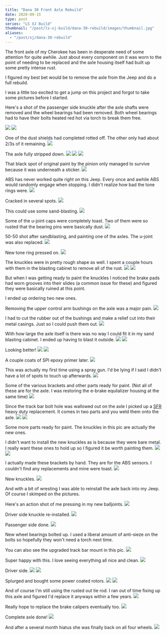 ```yaml
---
title: "Dana 30 Front Axle Rebuild"
date: 2020-09-15
type: post
series: "LS XJ Build"
thumbnail: "/post/ls-xj-build/dana-30-rebuild/images/thumbnail.jpg"
aliases:
  - "/post/xj/dana-30-rebuild"
---
```


The front axle of my Cherokee has been in desperate need of some attention for quite awhile. Just about every component on it was worn to the point of needing to be replaced and the axle housing itself had built up some pretty intense rust.

I figured my best bet would be to remove the axle from the Jeep and do a full rebuild.

I was a little too excited to get a jump on this project and forgot to take some pictures before I started.

Here's a shot of the passenger side knuckle after the axle shafts were removed and the wheel bearings had been removed. Both wheel bearings had to have their bolts heated red hot via torch to break them free.

![](images/1.jpg)
![](images/2.jpg)

One of the dust shields had completed rotted off. The other only had about 2/3s of it remaining.
![](images/3.jpg)

The axle fully stripped down.
![](images/4.jpg)
![](images/5.jpg)
![](images/6.jpg)

That black spot of original paint by the pinion only managed to survive because it was underneath a sticker.
![](images/7.jpg)

ABS has never worked quite right on this Jeep. Every once and awhile ABS would randomly engage when stopping. I didn't realize how bad the tone rings were.
![](images/8.jpg)

Cracked in several spots.
![](images/10.jpg)

This could use some sand-blasting.
![](images/9.jpg)

Some of the u-joint caps were completely toast. Two of them were so rusted that the bearing pins were basically dust.
![](images/11.jpg)

50-50 shot after sandblasting, and painting one of the axles. The u-joint was also replaced.
![](images/12.jpg)

New tone ring pressed on.
![](images/13.jpg)

The knuckles were in pretty rough shape as well. I spent a couple hours with them in the blasting cabinet to remove all of the rust.
![](images/14.jpg)
![](images/15.jpg)

But when I was getting ready to paint the knuckles I noticed the brake pads had worn grooves into their slides (a common issue for these) and figured they were basically ruined at this point.

I ended up ordering two new ones.

Removing the upper control arm bushings on the axle was a major pain.
![](images/16.jpg)

I had to cut the rubber out of the bushings and make a relief cut into their metal casings. Just so I could push them out.
![](images/17.jpg)

With how large the axle itself is there was no way I could fit it in my sand blasting cabinet. I ended up having to blast it outside.
![](images/18.jpg)
![](images/19.jpg)

Looking better!
![](images/20.jpg)
![](images/21.jpg)

A couple coats of SPI epoxy primer later.
![](images/22.jpg)

This was actually my first time using a spray gun. I'd be lying if I said I didn't have a lot of spots to touch up afterwards.
![](images/23.jpg)

Some of the various brackets and other parts ready for paint. (Not all of these are for the axle. I was restoring the e-brake equilalizer housing at the same time)
![](images/24.jpg)

Since the track bar bolt hole was wallowed out on the axle I picked up a [SFR](https://www.stinkyfab.com/products/heavy-duty-stock-replacement-track-bar-bracket-xj-tj-zj) heavy duty replacement. It comes in two parts and you weld them onto the axle.
![](images/25.jpg)
![](images/26.jpg)

Some more parts ready for paint. The knuckles in this pic are actually the new ones.

I didn't want to install the new knuckles as is because they were bare metal. I really want these ones to hold up so I figured it be worth painting them.
![](images/27.jpg)
![](images/28.jpg)

I actually made these brackets by hand. They are for the ABS sensors. I couldn't find any replacements and mine were toast.
![](images/29.jpg)

New knuckles.
![](images/30.jpg)

And with a bit of wresting I was able to reinstall the axle back into my Jeep. Of course I skimped on the pictures.

Here's an action shot of me pressing in my new balljoints.
![](images/31.jpg)

Driver side knuckle re-installed.
![](images/32.jpg)

Passenger side done.
![](images/33.jpg)

New wheel bearings bolted up. I used a liberal amount of anti-sieze on the bolts so hopefully they won't need a torch next time.

You can also see the upgraded track bar mount in this pic.
![](images/34.jpg)

Super happy with this. I love seeing everything all nice and clean.
![](images/35.jpg)

Driver side.
![](images/36.jpg)
![](images/37.jpg)

Splurged and bought some power coated rotors.
![](images/38.jpg)
![](images/39.jpg)

And of course I'm still using the rusted out tie rod. I ran out of time fixing up this axle and figured I'd replace it anyways within a few years.
![](images/40.jpg)

Really hope to replace the brake calipers eventually too.
![](images/41.jpg)

Complete axle done!
![](images/42.jpg)

And after a several month hiatus she was finally back on all four wheels.
![](images/43.jpg)
